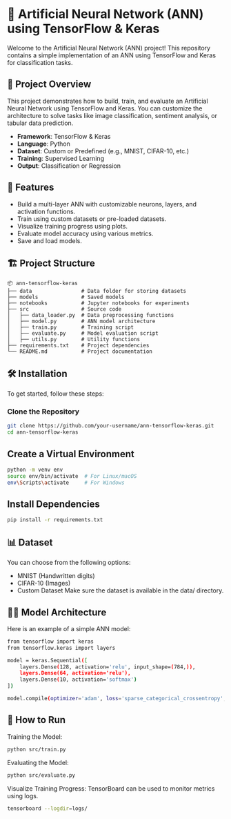 # 🧠 Artificial Neural Network (ANN) using TensorFlow & Keras

Welcome to the Artificial Neural Network (ANN) project! This repository contains a simple implementation of an ANN using TensorFlow and Keras for classification tasks.

## 📌 Project Overview

This project demonstrates how to build, train, and evaluate an Artificial Neural Network using TensorFlow and Keras. You can customize the architecture to solve tasks like image classification, sentiment analysis, or tabular data prediction.

- **Framework**: TensorFlow & Keras  
- **Language**: Python  
- **Dataset**: Custom or Predefined (e.g., MNIST, CIFAR-10, etc.)  
- **Training**: Supervised Learning  
- **Output**: Classification or Regression  

## 🚀 Features

- Build a multi-layer ANN with customizable neurons, layers, and activation functions.  
- Train using custom datasets or pre-loaded datasets.  
- Visualize training progress using plots.  
- Evaluate model accuracy using various metrics.  
- Save and load models.  

## 🏗 Project Structure
```text
📦 ann-tensorflow-keras
├── data                # Data folder for storing datasets
├── models              # Saved models
├── notebooks           # Jupyter notebooks for experiments
├── src                 # Source code
│   ├── data_loader.py  # Data preprocessing functions
│   ├── model.py        # ANN model architecture
│   ├── train.py        # Training script
│   ├── evaluate.py     # Model evaluation script
│   ├── utils.py        # Utility functions
├── requirements.txt    # Project dependencies
└── README.md           # Project documentation
```


## 🛠️ Installation

To get started, follow these steps:

### Clone the Repository

```bash
git clone https://github.com/your-username/ann-tensorflow-keras.git
cd ann-tensorflow-keras
```
## Create a Virtual Environment
```bash
python -m venv env
source env/bin/activate  # For Linux/macOS
env\Scripts\activate     # For Windows
```
## Install Dependencies
```bash
pip install -r requirements.txt
```
## 📊 Dataset
You can choose from the following options:
- MNIST (Handwritten digits)
- CIFAR-10 (Images)
- Custom Dataset
Make sure the dataset is available in the data/ directory.

## 🧑‍💻 Model Architecture
Here is an example of a simple ANN model:
```bash
from tensorflow import keras
from tensorflow.keras import layers

model = keras.Sequential([
    layers.Dense(128, activation='relu', input_shape=(784,)),
    layers.Dense(64, activation='relu'),
    layers.Dense(10, activation='softmax')
])

model.compile(optimizer='adam', loss='sparse_categorical_crossentropy', metrics=['accuracy'])
```
## 🚦 How to Run
Training the Model:
```bash
python src/train.py
```
Evaluating the Model:
```bash
python src/evaluate.py
```
Visualize Training Progress:
TensorBoard can be used to monitor metrics using logs.
```bash
tensorboard --logdir=logs/
```
